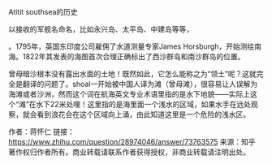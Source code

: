 Atitit southsea的历史


以接收的军舰名命名，比如永兴岛、太平岛、中建岛等等，

。1795年，英国东印度公司雇佣了水道测量专家James Horsburgh，开始测绘南海。1822年其发表的海图首次合理正确标出了西沙群岛和南沙群岛的位置。




曾母暗沙根本没有露出水面的土地！既然如此，它怎么能称之为“领土”呢？这就完全是翻译的问题了。shoal一开始被中国人译为滩（曾母滩），很容易让人误解为海滩或者沙洲，然而这个词在航海英文专业术语里指的是水下地貌——实际上这个“滩”在水下22米处哩！这里指的是海里面一个浅水的区域，如果水手在远处观察，就会看到浪花会在这个区域向上涌，由此知道这里是一个危险的浅水区。


作者：蒋怀仁
链接：https://www.zhihu.com/question/28974046/answer/73763575
来源：知乎
著作权归作者所有。商业转载请联系作者获得授权，非商业转载请注明出处。

